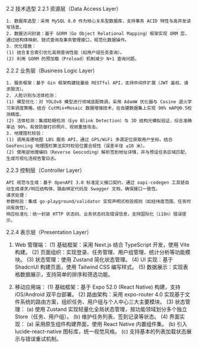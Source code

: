 2.2 技术选型
2.2.1 资源层（Data Access Layer）

    1. 数据库选型：采用 MySQL 8.0 作为核心关系型数据库，支持事务 ACID 特性与高并发读写场景。
    2. 数据访问封装：基于 GORM（Go Object Relational Mapping）框架实现 ORM 层，通过结构体映射、链式查询及事务管理接口，规范化数据操作。
    3. 优化措施：
    (1) 结合复合索引优化高频查询性能（如用户组任务查询）。
    (2) 利用 GORM 的预加载（Preload）机制减少 N+1 查询问题。

2.2.2 业务层（Business Logic Layer）

    1. 服务框架：基于 Gin 框架构建轻量级 RESTful API，支持中间件扩展（JWT 鉴权、请求限流）。
    2. 人脸识别与活体检测：
    (1) 模型优化：对 YOLOv8 模型进行领域适配微调，采用 AdamW 优化器与 Cosine 退火学习率调度策略，结合 CutMix+Mosaic 数据增强技术，在自建数据集上实现 90% mAP@0.5检测精度。
    (2) 活体检测：集成眨眼检测（Eye Blink Detection）与 3D 结构光模拟验证，综合准确率达 90%，有效防御打印照片、视频重放攻击。
    3. 地理围栏校验：
    (1) 调用高德地图 LBS 服务 API，通过 GPS/WiFi 多源定位获取用户坐标，结合 GeoFencing 地理围栏算法实时校验位置合规性（误差半径 ≤10 米）。
    (2) 使用逆地理编码（Reverse Geocoding）解析签到地址详情，并与预设任务区域匹配，生成可视化违规告警日志。

2.2.3 控制层（Controller Layer）

    API 规范与生成：基于 OpenAPI 3.0 标准定义接口契约，通过 oapi-codegen 工具链自动生成请求/响应结构体、路由绑定代码及 Swagger 文档，确保接口一致性。
    请求处理：
    参数校验：集成 go-playground/validator 实现声明式校验规则（如经纬度范围、任务时间有效性）。
    响应标准化：统一封装 HTTP 状态码、业务状态码及错误信息，支持国际化（i18n）错误提示。

2.2.4 表示层（Presentation Layer）

1.  Web 管理端：
    (1) 基础框架：采用 Next.js 结合 TypeScript 开发，使用 Vite 构建。
    (2) 页面组织：实现登录、任务管理、用户组管理、统计分析等功能模块。
    (3) 状态管理：使用 Zustand 简化状态管理。
    (4) UI 实现：基于 ShadcnUI 构建页面，使用 Tailwind CSS 编写样式。
    (5) 数据展示：实现表格数据展示，支持简单的排序和筛选功能。

2.  移动应用端：
    (1) 基础框架：基于 Expo 52.0 (React Native) 构建，支持 iOS/Android 双平台部署。
    (2) 路由架构：采用 expo-router 4.0 实现基于文件系统的路由方案，组织任务、用户组与个人中心三大主要模块。
    (3) 状态管理：
    (a) 使用 Zustand 实现轻量化全局状态管理，按功能领域划分多个独立 Store（任务、用户组）。
    (b) 维护任务列表、签到记录等状态。
    (4) 界面实现：
    (a) 采用原生组件构建界面，使用 React Native 内置组件集。
    (b) 引入 lucide-react-native 图标库，统一视觉风格。
    (c) 支持基本的列表加载状态展示与错误重试机制。
